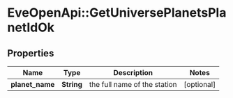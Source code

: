 # EveOpenApi::GetUniversePlanetsPlanetIdOk

## Properties
Name | Type | Description | Notes
------------ | ------------- | ------------- | -------------
**planet_name** | **String** | the full name of the station | [optional] 


